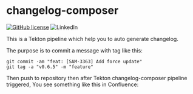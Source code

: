 # changelog-composer

[![GitHub license](https://img.shields.io/github/license/hosein-yousefii/changelog-composer)](https://github.com/hosein-yousefii/changelog-composer/blob/master/LICENSE)
![LinkedIn](https://shields.io/badge/style-hoseinyousefi-black?logo=linkedin&label=LinkedIn&link=https://www.linkedin.com/in/hoseinyousefi)

This is a Tekton pipeline which help you to auto generate changelog.

The purpose is to commit a message with tag like this:
```
git commit -am "feat: [SAM-3363] Add force update"
git tag -a "v0.6.5" -m "feature"

```

Then push to repository then after Tekton changelog-composer pipeline triggered, You see something like this in Confluence:


